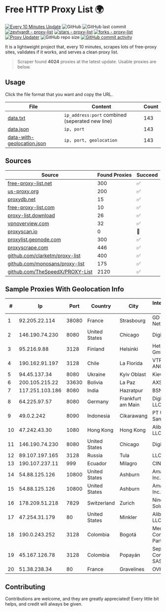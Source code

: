 
# Free HTTP Proxy List 🌍

[![Every 10 Minutes Update](https://github.com/mertguvencli/http-proxy-list/actions/workflows/main.yml/badge.svg?branch=main)](https://github.com/mertguvencli/http-proxy-list/actions/workflows/main.yml)
![GitHub](https://img.shields.io/github/license/mertguvencli/http-proxy-list)
![GitHub last commit](https://img.shields.io/github/last-commit/mertguvencli/http-proxy-list)
[![zevtyardt - proxy-list](https://img.shields.io/static/v1?label=zevtyardt&message=proxy-list&color=blue&logo=github)](https://github.com/zevtyardt/proxy-list "Go to GitHub repo")
[![stars - proxy-list](https://img.shields.io/github/stars/zevtyardt/proxy-list?style=social)](https://github.com/zevtyardt/proxy-list)
[![forks - proxy-list](https://img.shields.io/github/forks/zevtyardt/proxy-list?style=social)](https://github.com/zevtyardt/proxy-list)
[![Proxy Updater](https://github.com/zevtyardt/proxy-list/workflows/Proxy%20Updater/badge.svg)](https://github.com/zevtyardt/proxy-list/actions?query=workflow:"Proxy+Updater")
![GitHub repo size](https://img.shields.io/github/repo-size/zevtyardt/proxy-list)
[![GitHub commit activity](https://img.shields.io/github/commit-activity/m/zevtyardt/proxy-list?logo=commits)](https://github.com/zevtyardt/proxy-list/commits/main)

It is a lightweight project that, every 10 minutes, scrapes lots of free-proxy sites, validates if it works, and serves a clean proxy list.

> Scraper found **4024** proxies at the latest update. Usable proxies are below.

## Usage

Click the file format that you want and copy the URL.

|File|Content|Count|
|----|-------|-----|
|[data.txt](https://raw.githubusercontent.com/mertguvencli/http-proxy-list/main/proxy-list/data.txt)|`ip_address:port` combined (seperated new line)|143|
|[data.json](https://raw.githubusercontent.com/mertguvencli/http-proxy-list/main/proxy-list/data.json)|`ip, port`|143|
|[data-with-geolocation.json](https://raw.githubusercontent.com/mertguvencli/http-proxy-list/main/proxy-list/data-with-geolocation.json)|`ip, port, geolocation`|143|

## Sources

|Source|Found Proxies|Succeed|
|------|-------------|-------|
|[free-proxy-list.net](https://free-proxy-list.net)|300|✅|
|[us-proxy.org](https://www.us-proxy.org)|200|✅|
|[proxydb.net](http://proxydb.net)|15|✅|
|[free-proxy-list.com](https://free-proxy-list.com/?page=&port=&type%5B%5D=http&type%5B%5D=https&up_time=0&search=Search)|10|✅|
|[proxy-list.download](https://www.proxy-list.download/HTTP)|26|✅|
|[vpnoverview.com](https://vpnoverview.com/privacy/anonymous-browsing/free-proxy-servers)|32|✅|
|[proxyscan.io](https://www.proxyscan.io)|0|🚫|
|[proxylist.geonode.com](https://proxylist.geonode.com/api/proxy-list?limit=300&page=1&sort_by=lastChecked&sort_type=desc&protocols=http,https)|300|✅|
|[proxyscrape.com](https://api.proxyscrape.com/v2/?request=displayproxies&protocol=http&timeout=10000&country=all&ssl=all&anonymity=all)|446|✅|
|[github.com/clarketm/proxy-list](https://raw.githubusercontent.com/clarketm/proxy-list/master/proxy-list-raw.txt)|400|✅|
|[github.com/monosans/proxy-list](https://raw.githubusercontent.com/monosans/proxy-list/main/proxies/http.txt)|175|✅|
|[github.com/TheSpeedX/PROXY-List](https://raw.githubusercontent.com/TheSpeedX/PROXY-List/master/http.txt)|2120|✅|


## Sample Proxies With Geolocation Info

|#|Ip|Port|Country|City|Internet Service Provider|
|-|--|----|-------|----|-------------------------|
|1|92.205.22.114|38080|France|Strasbourg|GD MASS Network|
|2|146.190.74.230|8080|United States|Chicago|DigitalOcean|
|3|95.216.9.88|3128|Finland|Helsinki|Hetzner Online GmbH|
|4|190.162.91.197|3128|Chile|La Florida|VTR BANDA ANCHA S.A.|
|5|94.45.137.34|8080|Ukraine|Kyiv Oblast|Kievline LLC|
|6|200.105.215.22|33630|Bolivia|La Paz|AXS Bolivia S. A.|
|7|117.251.103.186|8080|India|Hazratpur|BSNL Internet|
|8|64.225.97.57|8080|Germany|Frankfurt am Main|DigitalOcean, LLC|
|9|49.0.2.242|8090|Indonesia|Cikarawang|PT Usaha Adi Sanggoro|
|10|47.242.43.30|1080|Hong Kong|Hong Kong|Alibaba.com LLC|
|11|146.190.74.230|8080|United States|Chicago|DigitalOcean|
|12|89.107.197.165|3128|Russia|Tula|LLC TK Altair|
|13|190.107.237.11|999|Ecuador|Milagro|CINECABLE TV|
|14|54.88.125.126|10800|United States|Ashburn|Amazon.com, Inc.|
|15|54.88.125.126|10800|United States|Ashburn|Amazon.com, Inc.|
|16|178.209.51.218|7829|Switzerland|Zurich|Nine Internet Solutions AG|
|17|47.254.31.179|80|United States|Minkler|Alibaba.com LLC|
|18|190.0.243.252|3128|Colombia|Bogotá|Media Commerce Partners S.A|
|19|45.167.126.78|3128|Colombia|Popayán|Sepcom Comunicaciones SAS|
|20|51.38.238.34|80|France|Gravelines|OVH SAS|



## Contributing

Contributions are welcome, and they are greatly appreciated! Every
little bit helps, and credit will always be given.

